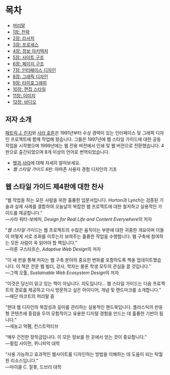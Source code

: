 # 목차

- [머리말](/contents/front-matter/foreword)
- [1장: 전략](/contents/part/1/strategy)
- [2장: 리서치](/contents/part/2/research)
- [3장: 프로세스](/contents/part/3/process)
- [4장: 정보 아키텍처](/contents/part/4/information-architecture)
- [5장: 사이트 구조](/contents/part/5/site-structure)
- [6장: 페이지 구조](/contents/part/6/page-structure)
- [7장: 인터페이스 디자인](/contents/part/7/interface-design)
- [8장: 그래픽 디자인](/contents/part/8/graphic-design)
- [9장: 타이포그래피](/contents/part/9/typography)
- [10장: 편집 스타일](/contents/part/10/editorial-style)
- [11장: 이미지](/contents/part/11/images)
- [12장: 비디오](/contents/part/12/video)

## 저자 소개

[패트릭 J. 린치](http://patricklynch.net/)와 [사라 호튼](https://sarahhortondesign.com/)은 1991년부터 수상 경력이 있는 인터페이스 및 그래픽 디자인 프로젝트에 함께 작업해 왔습니다. 그들은 1997년에 웹 스타일 가이드에 대한 공동 작업을 시작했으며 1999년에는 웹 전용 버전에서 인쇄 및 웹 버전으로 전환했습니다. 4판으로 출간되었으며 8개 이상의 언어로 번역되었습니다.

- <a href="https://webstyleguide.com/about-us.html">팻과 사라</a>에 대해 자세히 알아보세요.
- <a><cite>웹 스타일 가이드</cite> 4판: 아마존 사용자 경험 디자인의 기초</a>

## 웹 스타일 가이드 제4판에 대한 찬사

“웹 작업을 하는 모든 사람을 위한 훌륭한 입문서입니다. Horton과 Lynch는 검증된 기술과 실제 사례를 결합하여 오늘날의 복잡한 웹 프로젝트에 대한 철저하고 실용적인 가이드를 제공합니다.”<br>
—사라 워터-보에처, <cite>Design for Real Life and Content Everywhere</cite>의 저자

“<cite>웹 스타일 가이드</cite>는 웹 프로젝트의 수많은 움직이는 부분에 대한 귀중한 개요이며 이들이 어떻게 서로 조화를 이루는지 보여주는 훌륭한 작업을 수행합니다. 웹 구축에 참여하는 모든 사람이 꼭 읽어야 할 책입니다.”<br>
—아론 구스타프슨, <cite>Adaptive Web Design</cite>의 저자

“이 새 판을 통해 저자는 웹 구축 분야의 중요한 변화를 포함하도록 책을 업데이트했습니다. 이 책은 전문 웹 빌더, 강사, 학자는 물론 학생 모두의 관심을 끌 것입니다.”<br>
—그렉 오툴, <cite>Sustainable Web Ecosystem Design</cite>의 저자

“이것은 당신이 읽고 있는 책이 아닙니다. 지도입니다… 웹 스타일 가이드는 다음 프로젝트의 경로를 제공하고 다시 방문하고 싶은 아이디어, 개념 및 랜드마크를 소개합니다.”<br>
—에단 마코트의 머리말 중

“현대 웹 디자인의 복잡성과 깊이를 관리하는 실용적인 핸드북입니다. 플라스틱의 반응형 콘텐츠에 중점을 두어 모험적이고 유용한 디지털 경험을 만드는 데 훌륭한 기반이 됩니다.”<br>
—세농고 악펨, 컨스트럭티브

“매우 건전한 장학금입니다. 이 모든 정보를 한 곳에서 얻는 것이 중요합니다.”<br>
—필립 사이먼, 퀴니피악 대학

“사용 가능하고 효과적인 웹사이트를 디자인하는 방법을 이해하는 데 도움이 되는 탁월한 리소스입니다.”<br>
—마이클 C. 잘롯, 드브리 대학
